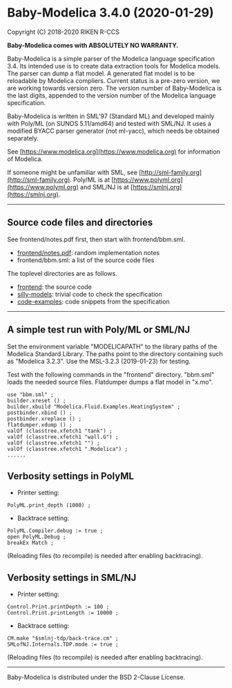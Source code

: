 # Baby-Modelica 3.4.0 (2020-01-29)

Copyright (C) 2018-2020 RIKEN R-CCS

__Baby-Modelica comes with ABSOLUTELY NO WARRANTY.__

Baby-Modelica is a simple parser of the Modelica language
specification 3.4.  Its intended use is to create data extraction
tools for Modelica models.  The parser can dump a flat model.  A
generated flat model is to be reloadable by Modelica compliers.
Current status is a pre-zero version, we are working towards version
zero.  The version number of Baby-Modelica is the last digits,
appended to the version number of the Modelica language specification.

Baby-Modelica is written in SML'97 (Standard ML) and developed mainly
with Poly/ML (on SUNOS 5.11/amd64) and tested with SML/NJ.  It uses a
modified BYACC parser generator (not ml-yacc), which needs be obtained
separately.

See [https://www.modelica.org](https://www.modelica.org) for
information of Modelica.

If someone might be unfamiliar with SML, see
[http://sml-family.org](http://sml-family.org).  Poly/ML is at
[https://www.polyml.org](https://www.polyml.org) and SML/NJ is at
[https://smlnj.org](https://smlnj.org).

----

## Source code files and directories

See frontend/notes.pdf first, then start with frontend/bbm.sml.
* [frontend/notes.pdf](frontend/notes.pdf): random implementation notes
* frontend/bbm.sml: a list of the source code files

The toplevel directories are as follows.
* [frontend](frontend): the source code
* [silly-models](silly-models): trivial code to check the specification
* [code-examples](code-examples): code snippets from the specification

----

## A simple test run with Poly/ML or SML/NJ

Set the environment variable "MODELICAPATH" to the library paths of
the Modelica Standard Library.  The paths point to the directory
containing such as "Modelica 3.2.3".  Use the MSL-3.2.3 (2019-01-23)
for testing.

Test with the following commands in the "frontend" directory.
"bbm.sml" loads the needed source files.  Flatdumper dumps a flat
model in "x.mo".

```
use "bbm.sml" ;
builder.xreset () ;
builder.xbuild "Modelica.Fluid.Examples.HeatingSystem" ;
postbinder.xbind () ;
postbinder.xreplace () ;
flatdumper.xdump () ;
valOf (classtree.xfetch1 "tank") ;
valOf (classtree.xfetch1 "wall.G") ;
valOf (classtree.xfetch1 "") ;
valOf (classtree.xfetch1 ".Modelica") ;
......
```

## Verbosity settings in PolyML

* Printer setting:
```
PolyML.print_depth (1000) ;
```

* Backtrace setting:
```
PolyML.Compiler.debug := true ;
open PolyML.Debug ;
breakEx Match ;
```

(Reloading files (to recompile) is needed after enabling backtracing).

## Verbosity settings in SML/NJ

* Printer setting:
```
Control.Print.printDepth := 100 ;
Control.Print.printLength := 10000 ;
```

* Backtrace setting:
```
CM.make "$smlnj-tdp/back-trace.cm" ;
SMLofNJ.Internals.TDP.mode := true ;
```

(Reloading files (to recompile) is needed after enabling backtracing).

----

Baby-Modelica is distributed under the BSD 2-Clause License.
